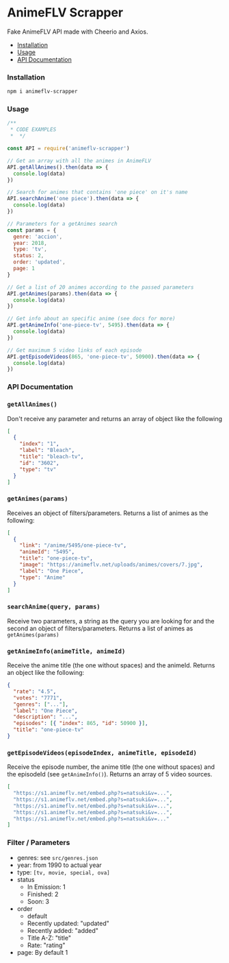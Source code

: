 # AnimeFLV Scrapper

Fake AnimeFLV API made with Cheerio and Axios.

- [Installation](#installation)
- [Usage](#usage)
- [API Documentation](#api-documentation)

### Installation

```bash
npm i animeflv-scrapper
```

### Usage

```javascript
/**
 * CODE EXAMPLES
 *  */

const API = require('animeflv-scrapper')

// Get an array with all the animes in AnimeFLV
API.getAllAnimes().then(data => {
  console.log(data)
})

// Search for animes that contains 'one piece' on it's name
API.searchAnime('one piece').then(data => {
  console.log(data)
})

// Parameters for a getAnimes search
const params = {
  genre: 'accion',
  year: 2018,
  type: 'tv',
  status: 2,
  order: 'updated',
  page: 1
}

// Get a list of 20 animes according to the passed parameters
API.getAnimes(params).then(data => {
  console.log(data)
})

// Get info about an specific anime (see docs for more)
API.getAnimeInfo('one-piece-tv', 5495).then(data => {
  console.log(data)
})

// Get maximum 5 video links of each episode
API.getEpisodeVideos(865, 'one-piece-tv', 50900).then(data => {
  console.log(data)
})
```

### API Documentation

### `getAllAnimes()`

Don't receive any parameter and returns an array of object like the following

```json
[
  {
    "index": "1",
    "label": "Bleach",
    "title": "bleach-tv",
    "id": "3602",
    "type": "tv"
  }
]
```

### `getAnimes(params)`

Receives an object of filters/parameters. Returns a list of animes as the following:

```json
[
  {
    "link": "/anime/5495/one-piece-tv",
    "animeId": "5495",
    "title": "one-piece-tv",
    "image": "https://animeflv.net/uploads/animes/covers/7.jpg",
    "label": "One Piece",
    "type": "Anime"
  }
]
```

### `searchAnime(query, params)`

Receive two parameters, a string as the query you are looking for and the second an object of filters/parameters. Returns a list of animes as `getAnimes(params)`

### `getAnimeInfo(animeTitle, animeId)`

Receive the anime title (the one without spaces) and the animeId. Returns an object like the following:

```json
{
  "rate": "4.5",
  "votes": "7771",
  "genres": ["..."],
  "label": "One Piece",
  "description": "...",
  "episodes": [{ "index": 865, "id": 50900 }],
  "title": "one-piece-tv"
}
```

### `getEpisodeVideos(episodeIndex, animeTitle, episodeId)`

Receive the episode number, the anime title (the one without spaces) and the episodeId (see `getAnimeInfo()`). Returns an array of 5 video sources.

```json
[
  "https://s1.animeflv.net/embed.php?s=natsuki&v=...",
  "https://s1.animeflv.net/embed.php?s=natsuki&v=...",
  "https://s1.animeflv.net/embed.php?s=natsuki&v=...",
  "https://s1.animeflv.net/embed.php?s=natsuki&v=...",
  "https://s1.animeflv.net/embed.php?s=natsuki&v=..."
]
```

### Filter / Parameters

- genres: see `src/genres.json`
- year: from 1990 to actual year
- type: `[tv, movie, special, ova]`
- status
  - In Emission: 1
  - Finished: 2
  - Soon: 3
- order
  - default
  - Recently updated: "updated"
  - Recently added: "added"
  - Title A-Z: "title"
  - Rate: "rating"
- page: By default 1
